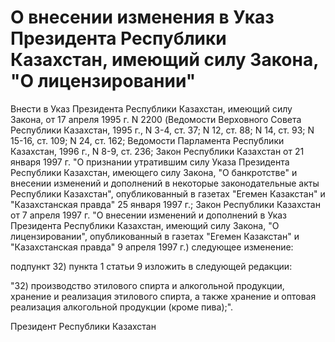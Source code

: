 # О внесении изменения в Указ Президента Республики Казахстан, имеющий силу Закона, "О лицензировании"

Внести в Указ Президента Республики Казахстан, имеющий силу Закона, от 17 апреля 1995 г. N 2200 (Ведомости Верховного Совета Республики Казахстан, 1995 г., N 3-4, ст. 37; N 12, ст. 88; N 14, ст. 93; N 15-16, ст. 109; N 24, ст. 162; Ведомости Парламента Республики Казахстан, 1996 г., N 8-9, ст. 236; Закон Республики Казахстан от 21 января 1997 г. "О признании утратившим силу Указа Президента Республики Казахстан, имеющего силу Закона, "О банкротстве" и внесении изменений и дополнений в некоторые законодательные акты Республики Казахстан", опубликованный в газетах "Егемен Казакстан" и "Казахстанская правда" 25 января 1997 г.; Закон Республики Казахстан от 7 апреля 1997 г. "О внесении изменений и дополнений в Указ Президента Республики Казахстан, имеющий силу Закона, "О лицензировании", опубликованный в газетах "Егемен Казакстан" и "Казахстанская правда" 9 апреля 1997 г.) следующее изменение:

подпункт 32) пункта 1 статьи 9 изложить в следующей редакции:

"32) производство этилового спирта и алкогольной продукции, хранение и реализация этилового спирта, а также хранение и оптовая реализация алкогольной продукции (кроме пива);".

Президент Республики Казахстан

